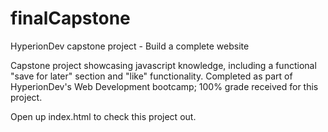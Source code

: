 # finalCapstone
HyperionDev capstone project - Build a complete website

Capstone project showcasing javascript knowledge, including a functional "save for later" section and "like" functionality. Completed as part of HyperionDev's Web Development bootcamp; 100% grade received for this project.

Open up index.html to check this project out.

